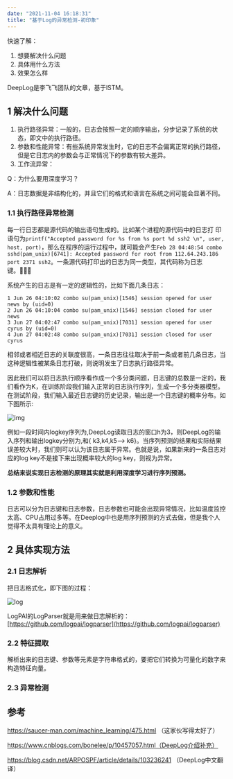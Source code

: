 ```yaml
---
date: "2021-11-04 16:18:31"
title: "基于Log的异常检测-初印象"
---
```


快速了解：

1. 想要解决什么问题
2. 具体用什么方法
3. 效果怎么样

DeepLog是李飞飞团队的文章，基于lSTM。

## 1 解决什么问题

1. 执行路径异常：一般的，日志会按照一定的顺序输出，分步记录了系统的状态，即文中的执行路径。
2. 参数和性能异常：有些系统异常发生时，它的日志不会偏离正常的执行路径，但是它日志内的参数会与正常情况下的参数有较大差异。
3. 工作流异常：

Q：为什么要用深度学习？

A：日志数据是非结构化的，并且它们的格式和语言在系统之间可能会显著不同。

### 1.1 执行路径异常检测

每一行日志都是源代码的输出语句生成的。比如某个进程的源代码中的日志打
印语句为`printf("Accepted password for %s from %s port %d ssh2 \n", user, host, port)`，那么在程序的运行过程中，就可能会产生`Feb 28 04:48:54 combo sshd(pam_unix)[6741]: Accepted password for root from 112.64.243.186 port 2371 ssh2`。一条源代码打印出的日志为同一类型，其代码称为日志键。

系统产生的日志是有一定的逻辑性的，比如下面几条日志：

```shell
1 Jun 26 04:10:02 combo su(pam_unix)[1546] session opened for user news by (uid=0)
2 Jun 26 04:10:04 combo su(pam_unix)[1546] session closed for user news
3 Jun 27 04:02:47 combo su(pam_unix)[7031] session opened for user cyrus by (uid=0)
4 Jun 27 04:02:48 combo su(pam_unix)[7031] session closed for user cyrus
```

相邻或者相近日志的关联度很高，一条日志往往取决于前一条或者前几条日志，当这种逻辑性被某条日志打破，则说明发生了日志执行路径异常。

因此我们可以将日志执行顺序看作成一个多分类问题，日志键的总数是一定的，我们看作为K，在训练阶段我们输入正常的日志执行序列，生成一个多分类器模型。在测试阶段，我们输入最近日志键的历史记录，输出是一个日志键的概率分布。如下图所示:

![img](https://saucer-man.com/usr/uploads/2020/06/206670244.png)

例如一段时间内logkey序列为,DeepLog读取日志的窗口h为3，则DeepLog的输入序列和输出logkey分别为,和{ k3,k4,k5–> k6}。当序列预测的结果和实际结果误差较大时，我们则可以认为该日志属于异常。也就是说，如果新来的一条日志对应的log key不是接下来出现概率较大的log key，则视为异常。

**总结来说实现日志检测的原理其实就是利用深度学习进行序列预测。**

### 1.2 参数和性能

日志可以分为日志键和日志参数，日志参数也可能会出现异常情况，比如温度监控太高、CPU占用过多等。在Deeplog中也是用序列预测的方式去做，但是我个人觉得不太具有理论上的意义。

## 2 具体实现方法

### 2.1 日志解析

把日志格式化，即下图的过程：

![log](https://saucer-man.com/usr/uploads/2020/06/2059687839.png)

LogPAI的LogParser就是用来做日志解析的：[https://github.com/logpai/logparser](https://github.com/logpai/logparser)

### 2.2 特征提取

解析出来的日志键、参数等元素是字符串格式的，要把它们转换为可量化的数字来构造特征向量。

### 2.3 异常检测



## 参考

https://saucer-man.com/machine_learning/475.html （这家伙写得太好了）

https://www.cnblogs.com/bonelee/p/10457057.html（DeepLog介绍补充）

https://blog.csdn.net/ARPOSPF/article/details/103236241 （DeepLog中文翻译）